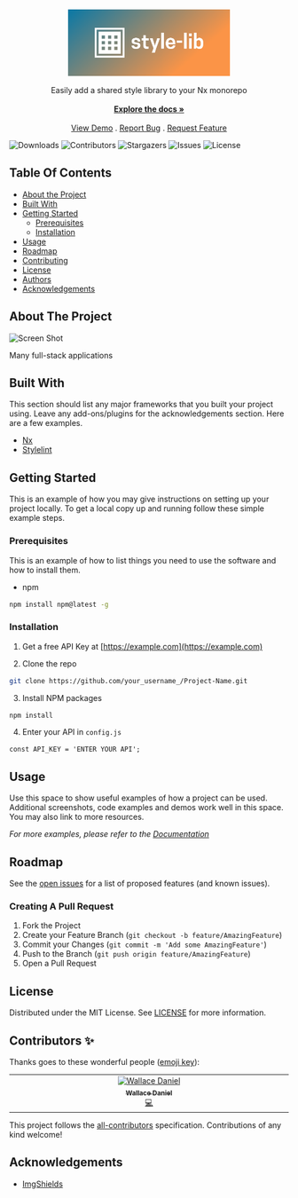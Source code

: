 <br/>
<p align="center">
  <a href="https://github.com/wgd3/@nx-fullstack/style-lib">
    <img src="images/cover.png" alt="Logo" height="120">
  </a>

  <p align="center">
    Easily add a shared style library to your Nx monorepo
    <br/>
    <br/>
    <a href="https://github.com/wgd3/@nx-fullstack/style-lib"><strong>Explore the docs »</strong></a>
    <br/>
    <br/>
    <a href="https://github.com/wgd3/@nx-fullstack/style-lib">View Demo</a>
    .
    <a href="https://github.com/wgd3/@nx-fullstack/style-lib/issues">Report Bug</a>
    .
    <a href="https://github.com/wgd3/@nx-fullstack/style-lib/issues">Request Feature</a>
  </p>
</p>

![Downloads](https://img.shields.io/github/downloads/wgd3/@nx-fullstack/style-lib/total) ![Contributors](https://img.shields.io/github/contributors/wgd3/@nx-fullstack/style-lib?color=dark-green) ![Stargazers](https://img.shields.io/github/stars/wgd3/@nx-fullstack/style-lib?style=social) ![Issues](https://img.shields.io/github/issues/wgd3/@nx-fullstack/style-lib) ![License](https://img.shields.io/github/license/wgd3/@nx-fullstack/style-lib)

## Table Of Contents

- [About the Project](#about-the-project)
- [Built With](#built-with)
- [Getting Started](#getting-started)
  - [Prerequisites](#prerequisites)
  - [Installation](#installation)
- [Usage](#usage)
- [Roadmap](#roadmap)
- [Contributing](#contributing)
- [License](#license)
- [Authors](#authors)
- [Acknowledgements](#acknowledgements)

## About The Project

![Screen Shot](images/screenshot.png)

Many full-stack applications

## Built With

This section should list any major frameworks that you built your project using. Leave any add-ons/plugins for the acknowledgements section. Here are a few examples.

- [Nx](https://nx.dev)
- [Stylelint](https://github.com/stylelint/stylelint)

## Getting Started

This is an example of how you may give instructions on setting up your project locally.
To get a local copy up and running follow these simple example steps.

### Prerequisites

This is an example of how to list things you need to use the software and how to install them.

- npm

```sh
npm install npm@latest -g
```

### Installation

1. Get a free API Key at [https://example.com](https://example.com)

2. Clone the repo

```sh
git clone https://github.com/your_username_/Project-Name.git
```

3. Install NPM packages

```sh
npm install
```

4. Enter your API in `config.js`

```JS
const API_KEY = 'ENTER YOUR API';
```

## Usage

Use this space to show useful examples of how a project can be used. Additional screenshots, code examples and demos work well in this space. You may also link to more resources.

_For more examples, please refer to the [Documentation](https://example.com)_

## Roadmap

See the [open issues](https://github.com/wgd3/@nx-fullstack/style-lib/issues) for a list of proposed features (and known issues).

### Creating A Pull Request

1. Fork the Project
2. Create your Feature Branch (`git checkout -b feature/AmazingFeature`)
3. Commit your Changes (`git commit -m 'Add some AmazingFeature'`)
4. Push to the Branch (`git push origin feature/AmazingFeature`)
5. Open a Pull Request

## License

Distributed under the MIT License. See [LICENSE](https://github.com/wgd3/@nx-fullstack/style-lib/blob/main/LICENSE.md) for more information.

## Contributors ✨

Thanks goes to these wonderful people ([emoji key](https://allcontributors.org/docs/en/emoji-key)):

<!-- ALL-CONTRIBUTORS-LIST:START - Do not remove or modify this section -->
<!-- prettier-ignore-start -->
<!-- markdownlint-disable -->
<table>
  <tbody>
    <tr>
      <td align="center" valign="top" width="14.28%"><a href="https://thefullstack.engineer/"><img src="https://avatars.githubusercontent.com/u/5431570?v=4?s=100" width="100px;" alt="Wallace Daniel"/><br /><sub><b>Wallace Daniel</b></sub></a><br /><a href="https://github.com/@nx-fullstack/style-lib/commits?author=wgd3" title="Code">💻</a></td>
    </tr>
  </tbody>
</table>

<!-- markdownlint-restore -->
<!-- prettier-ignore-end -->

<!-- ALL-CONTRIBUTORS-LIST:END -->

This project follows the [all-contributors](https://github.com/all-contributors/all-contributors) specification. Contributions of any kind welcome!

## Acknowledgements

- [ImgShields](https://shields.io/)

